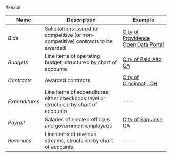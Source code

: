 #Fiscal

| Name | Description | Example
| --- | --- | --- |
| *Bids* | Solicitations issued for competitive (or non-competitive) contracts to be awarded | [City of Providence Open Data Portal](https://data.providenceri.gov/browse?category=Finance&utf8=%E2%9C%93) |
| *Budgets* | Line items of operating budget, structured by chart of accounts |  [City of Palo Alto, CA](https://paloalto.opengov.com/transparency#/329/accountType=expenses&breakdown=3ae92313-04df-42e6-aaf9-6428e2d2c5b5&currentYearAmount=cumulative&currentYearPeriod=years&graph=stacked&legendSort=desc&month=6&proration=true&saved_view=null&selectedDataSetIndex=8&selection=F27FD044A63ADC842F2C21EB66DA828B&year=2015&fiscal_start=earliest&fiscal_end=latest) |
| *Contracts* | Awarded contracts |  [City of Cincinnati, OH](https://data.cincinnati-oh.gov/Fiscal-Sustainability-Strategic-Investment/Procurement-Opportunities-and-Contract-Awards/pid3-z56k) |
| *Expenditures* | Line items of expenditures, either checkbook level or structured by chart of accounts |  --- |
| *Payroll* | Salaries of elected officials and government employees |  [City of San Jose, CA](http://data.sanjoseca.gov/dataviews/225564/employee-compensation-plan-2015/) |
| *Revenues* |	Line items of revenue streams, structured by chart of accounts |  --- |
